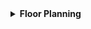 <details>
<summary><strong>Floor Planning</strong></summary>
<br>

<details>
<summary><strong>Chip Floor Planning Considerations</strong></summary>
<br>
  
- Steps for floor plan

<details>
<summary><strong>1. Utilization Factor and Aspect Ratio</strong></summary>
<br>

- We start the floor plan by defining the height and width of the core and die.

  ![Core and Die Dimensions](https://github.com/navi2311/DIGITAL-VLSI-SOC-DESIGN-AND-PLANNING/assets/134842758/ff8d5f5c-7d2d-4e6c-90b2-68be3d7a6690)

- Here's a simple example to understand the floor planning:
  - A simple netlist with 2 flip-flops and 2 gates.

  ![Simple Netlist Example](https://github.com/navi2311/DIGITAL-VLSI-SOC-DESIGN-AND-PLANNING/assets/134842758/aacdf7d4-4d68-405a-a5bf-be3217566d0f)

- When defining core dimensions, we focus on the components' dimensions and initially ignore wiring.
- Using information from standard library cells, we obtain the length and width of each component required for the netlist, which we use to convert into physical dimensions (e.g., boxes like squares or rectangles).

  ![Component Dimensions](https://github.com/navi2311/DIGITAL-VLSI-SOC-DESIGN-AND-PLANNING/assets/134842758/4d78174c-13d7-4882-ab33-6dff43f7e0b1)

- We then remove the wires and club the components into a single plate.

  ![Clubbed Components](https://github.com/navi2311/DIGITAL-VLSI-SOC-DESIGN-AND-PLANNING/assets/134842758/a60194d7-f2f8-4896-bb01-488319815af1)

- From the above example, we can see that the area occupied by the netlist in the core is 4 sq units.

  ![Netlist Area](https://github.com/navi2311/DIGITAL-VLSI-SOC-DESIGN-AND-PLANNING/assets/134842758/8b381097-e2c2-4549-8cee-d1bf191dc3ec)

- The `Utilization Factor` indicates how much of the core area the netlist occupies. If utilization is 1, it means no space is left on the core, which implies that we cannot add any extra cells later. Therefore, we usually aim for 50 to 60 percent utilization.

  ![Utilization Example](https://github.com/navi2311/DIGITAL-VLSI-SOC-DESIGN-AND-PLANNING/assets/134842758/a60bb9d3-d71c-44e4-afb5-887143f77dfa)

- The `Aspect Ratio` is calculated as height/width, of the core; which helps us understand the shape of the chip.

  ![Aspect Ratio Example](https://github.com/navi2311/DIGITAL-VLSI-SOC-DESIGN-AND-PLANNING/assets/134842758/5a313682-9294-404c-a98b-597386d7ca45)

**Note:**
1. If the chip area is 2 * 2 sq units:
   * Utilization is 1, aspect ratio is 1.
2. If the chip area is 4 * 2 sq units:
   * Utilization is 0.5 (which means 50% area is left), and aspect ratio is 0.5 (rectangle).

</details> <!-- Utilization Factor and Aspect Ratio -->

<details>
<summary><strong>2. Concept of Pre-placed Cells</strong></summary>
<br>

- Pre-placed cells are components with fixed positions on the chip. These typically include IP blocks, memory arrays, and other large functional blocks that have predefined physical dimensions and connectivity requirements.
- They are implemented once and used multiple times on the chip.

- The placement of these cells is crucial as it influences the overall layout of the chip, impacting power distribution, signal integrity, and routing congestion.

- During the floor planning stage, these cells must be strategically placed to optimize chip performance and manufacturability. Considerations for placing pre-placed cells include access to power and ground lines, proximity to related cells, and minimizing critical path delays.

- Effective placement of pre-placed cells helps in achieving optimal routing and can significantly reduce the likelihood of design iterations due to placement and routing issues.
  ![Pre-placed Cells Placement](https://github.com/navi2311/DIGITAL-VLSI-SOC-DESIGN-AND-PLANNING/assets/134842758/f94175e4-1bdd-4d94-8409-e7f843837755)
- Based on specific requirements, these cells will be placed near inputs or outputs depending on how the IP block is needed in the specifications.
  ![Input Output Placement](https://github.com/navi2311/DIGITAL-VLSI-SOC-DESIGN-AND-PLANNING/assets/134842758/06751ffe-3943-4259-a33b-6f5e4f4b84c3)

</details> <!-- Concept of Pre-placed Cells -->
<details>
  <summary><strong> 3. Surround pre-placed cells with De-coupling capacitors</strong></summary>
  <br>
  
  - Stabilize voltage levels and filter noise during high-frequency switching operations.
  - every gate has a small capacitance which needs some amount of voltage(nose margin -voltage needed to get stable 1) to change logic from 0 to 1 for that particular gate.
    <img width="1250" alt="7" src="https://github.com/navi2311/DIGITAL-VLSI-SOC-DESIGN-AND-PLANNING/assets/134842758/e317d9e9-996e-47f3-87b7-5216db38be63">
    <img width="1006" alt="9" src="https://github.com/navi2311/DIGITAL-VLSI-SOC-DESIGN-AND-PLANNING/assets/134842758/313f2a2a-da43-4937-9ffb-d6e4b034e7fa">


  - usually power supply are far from the circuits because of that some amount of voltage drop by the current reaches the circuits. this voltage may not have enough current to drive logic o to 1
    
  - so we use a decoupling capacitor it is placed near the digital circuit and has enough charge to support the switching voltage required by that particular circuit
    <img width="1269" alt="10" src="https://github.com/navi2311/DIGITAL-VLSI-SOC-DESIGN-AND-PLANNING/assets/134842758/bdbf9909-b140-4654-9c67-8ff5ba6e9d2a">
    <img width="637" alt="11" src="https://github.com/navi2311/DIGITAL-VLSI-SOC-DESIGN-AND-PLANNING/assets/134842758/ef8ffafb-39ea-4206-88e3-ab876b7c874b">
  - so whenever switching happens for any particular block these decoupling capacitor take cares to proivde enough voltage required to drive logic o to logic 1


  
</details><!-- Surround pre-placed cells with De-coupling capacitors-->

</details> <!-- Chip Floor Planning Considerations -->
<detail>
  <summary><strong>Power planning<strong/></summary>
</detail>

</details> <!-- Floor Planning -->
